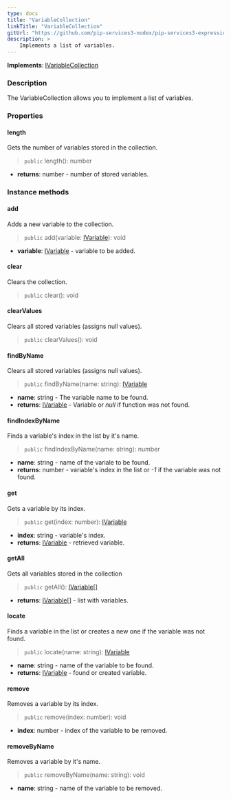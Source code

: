 ```yaml
---
type: docs
title: "VariableCollection"
linkTitle: "VariableCollection"
gitUrl: "https://github.com/pip-services3-nodex/pip-services3-expressions-nodex"
description: > 
    Implements a list of variables.
---
```


**Implements**: [IVariableCollection](../ivariable_collection)

### Description

The VariableCollection allows you to implement a list of variables.


### Properties

#### length
Gets the number of variables stored in the collection.
> `public` length(): number

- **returns**: number - number of stored variables.


### Instance methods

#### add
Adds a new variable to the collection.

> `public` add(variable: [IVariable](../ivariable)): void

- **variable**: [IVariable](../ivariable) - variable to be added.


#### clear
Clears the collection.

> `public` clear(): void


#### clearValues
Clears all stored variables (assigns null values).

> `public` clearValues(): void


#### findByName
Clears all stored variables (assigns null values).

> `public` findByName(name: string): [IVariable](../ivariable)

- **name**: string - The variable name to be found.
- **returns**: [IVariable](../ivariable) - Variable or *null* if function was not found.

#### findIndexByName
Finds a variable's index in the list by it's name. 

> `public` findIndexByName(name: string): number

- **name**: string - name of the variale to be found.
- **returns**: number - variable's index in the list or *-1* if the variable was not found.


#### get
Gets a variable by its index.

> `public` get(index: number): [IVariable](../ivariable)

- **index**: string - variable's index.
- **returns**: [IVariable](../ivariable) - retrieved variable.

#### getAll
Gets all variables stored in the collection

> `public` getAll(): [IVariable[]](../ivariable)
- **returns**: [IVariable[]](../ivariable) - list with variables.

#### locate
Finds a variable in the list or creates a new one if the variable was not found.

> `public` locate(name: string): [IVariable](../ivariable)

- **name**: string - name of the variable to be found.
- **returns**: [IVariable](../ivariable) - found or created variable.

#### remove
Removes a variable by its index.

> `public` remove(index: number): void

- **index**: number - index of the variable to be removed.

#### removeByName
Removes a variable by it's name.

> `public` removeByName(name: string): void

- **name**: string - name of the variable to be removed.
